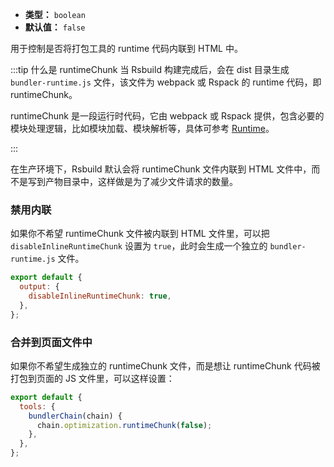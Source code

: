 - **类型：** `boolean`
- **默认值：** `false`

用于控制是否将打包工具的 runtime 代码内联到 HTML 中。

:::tip 什么是 runtimeChunk
当 Rsbuild 构建完成后，会在 dist 目录生成 `bundler-runtime.js` 文件，该文件为 webpack 或 Rspack 的 runtime 代码，即 runtimeChunk。

runtimeChunk 是一段运行时代码，它由 webpack 或 Rspack 提供，包含必要的模块处理逻辑，比如模块加载、模块解析等，具体可参考 [Runtime](https://webpack.js.org/concepts/manifest/#runtime)。

:::

在生产环境下，Rsbuild 默认会将 runtimeChunk 文件内联到 HTML 文件中，而不是写到产物目录中，这样做是为了减少文件请求的数量。

### 禁用内联

如果你不希望 runtimeChunk 文件被内联到 HTML 文件里，可以把 `disableInlineRuntimeChunk` 设置为 `true`，此时会生成一个独立的 `bundler-runtime.js` 文件。

```js
export default {
  output: {
    disableInlineRuntimeChunk: true,
  },
};
```

### 合并到页面文件中

如果你不希望生成独立的 runtimeChunk 文件，而是想让 runtimeChunk 代码被打包到页面的 JS 文件里，可以这样设置：

```js
export default {
  tools: {
    bundlerChain(chain) {
      chain.optimization.runtimeChunk(false);
    },
  },
};
```

